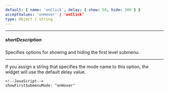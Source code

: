 ```yaml
---
default: { name: 'onClick', delay: { show: 50, hide: 300 } }
acceptValues: 'onHover' | 'onClick'
type: Object | string
---
```

---
##### shortDescription
Specifies options for showing and hiding the first level submenu.

---
If you assign a string that specifies the mode name to this option, the widget will use the default delay value.

    <!--JavaScript-->
    showFirstSubmenuMode: "onHover"